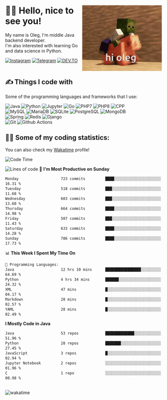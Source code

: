<div>
   <img align="right" height="211" src="res/hi-oleg.gif" alt="hello, it's me riding on the pig">
   <div>
      <h1>👨‍🌾 Hello, nice to see you!</h1>
      <p>My name is Oleg, I'm middle Java backend developer.<br>I'm also interested with learning Go and data science in Python.</p>
      <div>
         <a href="https://instagram.com/gatetrasher"><img alt="Instagram" src="https://img.shields.io/badge/Instagram-E4405F?&style=for-the-badge&logo=instagram&logoColor=white" ></a>
         <a href="https://t.me/hteppl"><img alt="Telegram" src="https://img.shields.io/badge/Telegram-26A5E4?&style=for-the-badge&logo=telegram&logoColor=white" ></a>
         <a href="https://dev.to/hteppl"><img alt="DEV.TO" src="https://img.shields.io/badge/dev.to-0A0A0A?&style=for-the-badge&logo=devdotto&logoColor=white" ></a>
      </div>
   </div>
</div>
<br>
<div>
   <h2>✍️ Things I code with</h2>
   <p>Some of the programming languages and frameworks that I use:</p>
   <p>
      <img alt="Java" src="https://img.shields.io/badge/Java-ED8B00?style=flat-square&logo=java&logoColor=white" />
      <img alt="Python" src="https://img.shields.io/badge/Python-3776AB?style=flat-square&logo=python&logoColor=white" />
      <img alt="Jupyter" src="https://img.shields.io/badge/Jupyter-F37626?style=flat-square&logo=jupyter&logoColor=white" />
      <img alt="Go" src="https://img.shields.io/badge/Go-00ADD8?style=flat-square&logo=go&logoColor=white" /> 
      <img alt="PHP7" src="https://img.shields.io/badge/PHP_7-777BB4?style=flat-square&logo=php&logoColor=white" />
      <img alt="PHP8" src="https://img.shields.io/badge/PHP_8-777BB4?style=flat-square&logo=php&logoColor=white" />
      <img alt="CPP" src="https://img.shields.io/badge/C++-00599C?style=flat-square&logo=cplusplus&logoColor=white" />
      <br>
      <img alt="MySQL" src="https://img.shields.io/badge/MySQL-4479A1?style=flat-square&logo=mysql&logoColor=white" />
      <img alt="MariaDB" src="https://img.shields.io/badge/MariaDB-003545?style=flat-square&logo=mariadb&logoColor=white" />
      <img alt="SQLite" src="https://img.shields.io/badge/SQLite-003B57?style=flat-square&logo=sqlite&logoColor=white" />
      <img alt="PostgreSQL" src="https://img.shields.io/badge/PostgreSQL-4169E1?style=flat-square&logo=postgresql&logoColor=white" />
      <img alt="MongoDB" src="https://img.shields.io/badge/MongoDB-47A248?style=flat-square&logo=mongodb&logoColor=white" />
      <br>
      <img alt="Spring" src="https://img.shields.io/badge/Spring-6DB33F?style=flat-square&logo=spring&logoColor=white" />
      <img alt="Redis" src="https://img.shields.io/badge/Redis-DC382D?style=flat-square&logo=redis&logoColor=white" />
      <img alt="Django" src="https://img.shields.io/badge/Django-092E20?style=flat-square&logo=django&logoColor=white" />
      <br>
      <img alt="Git" src="https://img.shields.io/badge/Git-F05032?style=flat-square&logo=git&logoColor=white" />
      <img alt="Github Actions" src="https://img.shields.io/badge/Github_Actions-2088FF?style=flat-square&logo=github-actions&logoColor=white" />
   </p>
</div>
<div>
   <h2>👨‍💻 Some of my coding statistics:</h2>
   <p>You can also check my <a href="https://wakatime.com/@hteppl">Wakatime</a> profile!</p>
   <!--START_SECTION:waka-->

   ![Code Time](http://img.shields.io/badge/Code%20Time-1%2C197%20hrs%2057%20mins-blue)

   ![Lines of code](https://img.shields.io/badge/From%20Hello%20World%20I%27ve%20Written-1.7%20million%20lines%20of%20code-blue)
   📅 **I'm Most Productive on Sunday**
   ```text
   Monday                   723 commits         ████░░░░░░░░░░░░░░░░░░░░░   16.31 % 
   Tuesday                  518 commits         ███░░░░░░░░░░░░░░░░░░░░░░   11.68 % 
   Wednesday                603 commits         ███░░░░░░░░░░░░░░░░░░░░░░   13.60 % 
   Thursday                 664 commits         ████░░░░░░░░░░░░░░░░░░░░░   14.98 % 
   Friday                   507 commits         ███░░░░░░░░░░░░░░░░░░░░░░   11.43 % 
   Saturday                 633 commits         ████░░░░░░░░░░░░░░░░░░░░░   14.28 % 
   Sunday                   786 commits         ████░░░░░░░░░░░░░░░░░░░░░   17.73 % 
   ```
   📊 **This Week I Spent My Time On**
   ```text
   💬 Programming Languages: 
   Java                     12 hrs 10 mins      ████████████████░░░░░░░░░   64.69 % 
   Python                   4 hrs 34 mins       ██████░░░░░░░░░░░░░░░░░░░   24.32 % 
   XML                      47 mins             █░░░░░░░░░░░░░░░░░░░░░░░░   04.17 % 
   Markdown                 28 mins             █░░░░░░░░░░░░░░░░░░░░░░░░   02.57 % 
   YAML                     28 mins             █░░░░░░░░░░░░░░░░░░░░░░░░   02.49 % 
   ```
   **I Mostly Code in Java**
   ```text
   Java                     53 repos            █████████████░░░░░░░░░░░░   51.96 % 
   Python                   28 repos            ███████░░░░░░░░░░░░░░░░░░   27.45 % 
   JavaScript               3 repos             █░░░░░░░░░░░░░░░░░░░░░░░░   02.94 % 
   Jupyter Notebook         2 repos             ░░░░░░░░░░░░░░░░░░░░░░░░░   01.96 % 
   C                        1 repo              ░░░░░░░░░░░░░░░░░░░░░░░░░   00.98 % 
   ```
   <!--END_SECTION:waka-->
</div>
<br>
<img src="https://wakatime.com/share/@hteppl/18a68a4e-e1fb-41eb-b9f2-e999d76b9bac.svg" alt="wakatime">